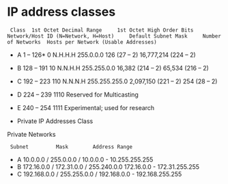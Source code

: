 # IP address classes


     Class 	1st Octet Decimal Range 	1st Octet High Order Bits 	Network/Host ID (N=Network, H=Host) 	Default Subnet Mask 	Number of Networks 	Hosts per Network (Usable Addresses)
- A 	1 – 126* 	0 	N.H.H.H 	255.0.0.0 	126 (27 – 2) 	16,777,214 (224 – 2)

- B 	128 – 191 	10 	N.N.H.H 	255.255.0.0 	16,382 (214 – 2) 	65,534 (216 – 2)

- C 	192 – 223 	110 	N.N.N.H 	255.255.255.0 	2,097,150 (221 – 2) 	254 (28 – 2)

- D 	224 – 239 	1110 	Reserved for Multicasting

- E 	240 – 254 	1111 	Experimental; used for research



- Private IP Addresses Class

Private Networks


     Subnet         Mask 	    Address Range

- A 	10.0.0.0 	 /   255.0.0.0  /  10.0.0.0    - 10.255.255.255
- B 	172.16.0.0  /  172.31.0.0  / 255.240.0.0   172.16.0.0 - 172.31.255.255
- C 	192.168.0.0  /	255.255.0.0 / 192.168.0.0 - 192.168.255.255


